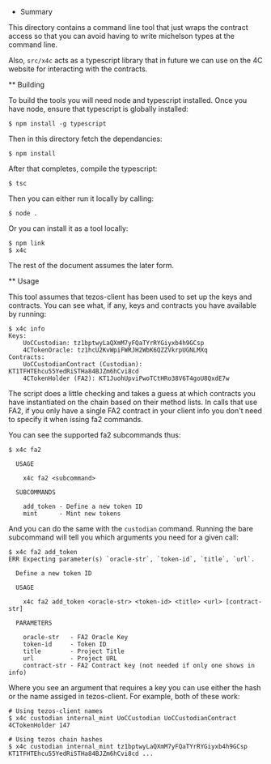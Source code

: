 * Summary

This directory contains a command line tool that just wraps the contract access so that you can avoid having to write michelson types at the command line.

Also, `src/x4c` acts as a typescript library that in future we can use on the 4C website for interacting with the contracts.


** Building

To build the tools you will need node and typescript installed. Once you have node, ensure that typescript is globally installed:

``` $ npm install -g typescript ```

Then in this directory fetch the dependancies:

``` $ npm install ```

After that completes, compile the typescript:

``` $ tsc ```

Then you can either run it locally by calling:

``` $ node . ```

Or you can install it as a tool locally:

```
$ npm link
$ x4c
```

The rest of the document assumes the later form.


** Usage

This tool assumes that tezos-client has been used to set up the keys and contracts. You can see what, if any, keys and contracts you have available by running:

```
$ x4c info
Keys:
	UoCCustodian: tz1bptwyLaQXmM7yFQaTYrRYGiyxb4h9GCsp
	4CTokenOracle: tz1hcU2KvWpiFWRJH2WbK6QZZVkrpUGNLMXq
Contracts:
	UoCCustodianContract (Custodian): KT1TFHTEhcu55YedRiSTHa84BJZm6hCvi8cd
	4CTokenHolder (FA2): KT1JuohUpviPwoTCtHRo38V6T4goU8QxdE7w
```

The script does a little checking and takes a guess at which contracts you have instantiated on the chain based on their method lists. In calls that use FA2, if you only have a single FA2 contract in your client info you don't need to specify it when issing fa2 commands.

You can see the supported fa2 subcommands thus:

```
$ x4c fa2

  USAGE

    x4c fa2 <subcommand>

  SUBCOMMANDS

    add_token - Define a new token ID
    mint      - Mint new tokens

```

And you can do the same with the `custodian` command. Running the bare subcommand will tell you which arguments you need for a given call:

```
$ x4c fa2 add_token
ERR Expecting parameter(s) `oracle-str`, `token-id`, `title`, `url`.

  Define a new token ID

  USAGE

    x4c fa2 add_token <oracle-str> <token-id> <title> <url> [contract-str]

  PARAMETERS

    oracle-str   - FA2 Oracle Key
    token-id     - Token ID
    title        - Project Title
    url          - Project URL
    contract-str - FA2 Contract key (not needed if only one shows in info)

```

Where you see an argument that requires a key you can use either the hash or the name assiged in tezos-client. For example, both of these work:

```
# Using tezos-client names
$ x4c custodian internal_mint UoCCustodian UoCCustodianContract 4CTokenHolder 147

# Using tezos chain hashes
$ x4c custodian internal_mint tz1bptwyLaQXmM7yFQaTYrRYGiyxb4h9GCsp KT1TFHTEhcu55YedRiSTHa84BJZm6hCvi8cd ...
```




